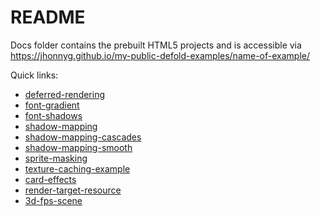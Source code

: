README
======

Docs folder contains the prebuilt HTML5 projects and is accessible via https://jhonnyg.github.io/my-public-defold-examples/name-of-example/

Quick links:
* [deferred-rendering](https://jhonnyg.github.io/my-public-defold-examples/deferred-rendering)
* [font-gradient](https://jhonnyg.github.io/my-public-defold-examples/font-gradient)
* [font-shadows](https://jhonnyg.github.io/my-public-defold-examples/font-shadows)
* [shadow-mapping](https://jhonnyg.github.io/my-public-defold-examples/shadow-mapping)
* [shadow-mapping-cascades](https://jhonnyg.github.io/my-public-defold-examples/shadow-mapping-cascades)
* [shadow-mapping-smooth](https://jhonnyg.github.io/my-public-defold-examples/shadow-mapping-smooth)
* [sprite-masking](https://jhonnyg.github.io/my-public-defold-examples/sprite-masking)
* [texture-caching-example](https://jhonnyg.github.io/my-public-defold-examples/texture-caching-example)
* [card-effects](https://jhonnyg.github.io/my-public-defold-examples/card-effects)
* [render-target-resource](https://jhonnyg.github.io/my-public-defold-examples/render-target-resource)
* [3d-fps-scene](https://jhonnyg.github.io/my-public-defold-examples/showcase-3d-fps-scene)
